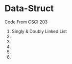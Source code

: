 # Data-Struct
Code From CSCI 203

<ol> 
  <li> Singly & Doubly Linked List </li>
  <li> </li>
  <li> </li>
  <li> </li>
  <li> </li>
  <li> </li>
</ol>
